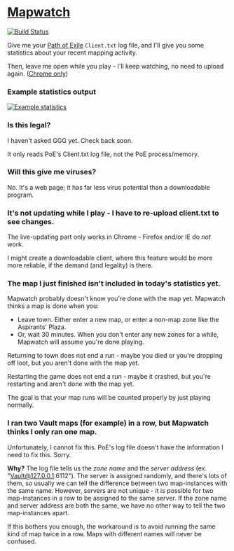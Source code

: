 # [Mapwatch](https://erosson.github.io/mapwatch)

[![Build Status](https://travis-ci.org/erosson/mapwatch.svg?branch=master)](https://travis-ci.org/erosson/mapwatch)

Give me your [Path of Exile](https://www.pathofexile.com) `Client.txt` log file, and I'll give you some statistics about your recent mapping activity.

Then, leave me open while you play - I'll keep watching, no need to upload again. ([Chrome only](https://chrome.google.com))

### Example statistics output

[![Example statistics](https://imgur.com/gGA5Ara.png?1)](https://imgur.com/gGA5Ara)

### Is this legal?

I haven't asked GGG yet. Check back soon.

It only reads PoE's Client.txt log file, not the PoE process/memory.

### Will this give me viruses?

No. It's a web page; it has far less virus potential than a downloadable program.

### It's not updating while I play - I have to re-upload client.txt to see changes.

The live-updating part only works in Chrome - Firefox and/or IE do *not* work.

I might create a downloadable client, where this feature would be more more reliable, if the demand (and legality) is there.

### The map I just finished isn't included in today's statistics yet.

Mapwatch probably doesn't know you're done with the map yet. Mapwatch thinks a map is done when you:

* Leave town. Either enter a new map, or enter a non-map zone like the Aspirants' Plaza.
* Or, wait 30 minutes. When you don't enter any new zones for a while, Mapwatch will assume you're done playing.

Returning to town does not end a run - maybe you died or you're dropping off loot, but you aren't done with the map yet.

Restarting the game does not end a run - maybe it crashed, but you're restarting and aren't done with the map yet.

The goal is that your map runs will be counted properly by just playing normally.

### I ran two Vault maps (for example) in a row, but Mapwatch thinks I only ran one map.

Unfortunately, I cannot fix this. PoE's log file doesn't have the information I need to fix this. Sorry.

**Why?** The log file tells us the *zone name* and the *server address* (ex. "Vault@127.0.0.1:6112"). The server is assigned randomly, and there's lots of them, so usually we can tell the difference between two map-instances with the same name. However, servers are not unique - it is possible for two map-instances in a row to be assigned to the same server. If the zone name and server address are both the same, we have no other way to tell the two map-instances apart.

If this bothers you enough, the workaround is to avoid running the same kind of map twice in a row. Maps with different names will never be confused.

